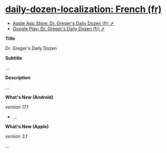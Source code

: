 # [daily-dozen-localization: French (fr)][t]
[t]:https://github.com/nutritionfactsorg

* [Apple App Store: Dr. Greger's Daily Dozen (fr) ⇗](https://apps.apple.com/fr/app/dr-gregers-daily-dozen/id1060700802)
* [Google Play: Dr. Greger's Daily Dozen (fr) ⇗](https://play.google.com/store/apps/details?id=org.nutritionfacts.dailydozen&hl=fr)

**Title**

Dr. Greger's Daily Dozen

**Subtitle**

...

**Description**

...

**What's New (Android)**

_version 17.1_

* ...

**What's New (Apple)**

_version 3.1_

...